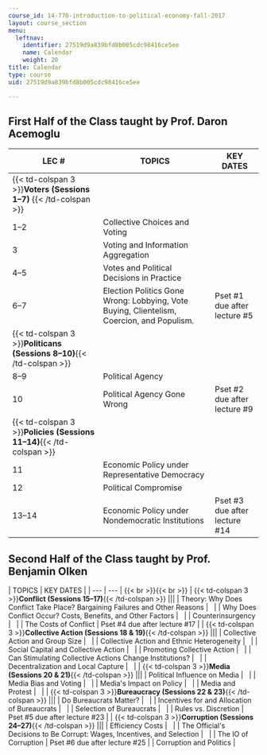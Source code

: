 ```yaml
---
course_id: 14-770-introduction-to-political-economy-fall-2017
layout: course_section
menu:
  leftnav:
    identifier: 27519d9a839bfd8b005cdc98416ce5ee
    name: Calendar
    weight: 20
title: Calendar
type: course
uid: 27519d9a839bfd8b005cdc98416ce5ee

---
```


First Half of the Class taught by Prof. Daron Acemoglu
------------------------------------------------------

| LEC # | TOPICS | KEY DATES |
| --- | --- | --- |
| {{< td-colspan 3 >}}**Voters (Sessions 1–7)** {{< /td-colspan >}} |||
| 1–2 | Collective Choices and Voting | &nbsp; |
| 3 | Voting and Information Aggregation | &nbsp; |
| 4–5 | Votes and Political Decisions in Practice | &nbsp; |
| 6–7 | Election Politics Gone Wrong: Lobbying, Vote Buying, Clientelism, Coercion, and Populism. | Pset #1 due after lecture #5 |
| {{< td-colspan 3 >}}**Politicans (Sessions 8–10)**{{< /td-colspan >}} |||
| 8–9 | Political Agency | &nbsp; |
| 10 | Political Agency Gone Wrong | Pset #2 due after lecture #9 |
| {{< td-colspan 3 >}}**Policies (Sessions 11–14)**{{< /td-colspan >}} |||
| 11 | Economic Policy under Representative Democracy | &nbsp; |
| 12 | Political Compromise | &nbsp; |
| 13–14 | Economic Policy under Nondemocratic Institutions | Pset #3 due after lecture #14 

Second Half of the Class taught by Prof. Benjamin Olken
-------------------------------------------------------

| TOPICS | KEY DATES |
| --- | --- | {{< br >}}{{< br >}} | {{< td-colspan 3 >}}**Conflict (Sessions 15–17)**{{< /td-colspan >}} |||
| Theory: Why Does Conflict Take Place? Bargaining Failures and Other Reasons | &nbsp; |
| Why Does Conflict Occur? Costs, Benefits, and Other Factors | &nbsp; |
| Counterinsurgency | &nbsp; |
| The Costs of Conflict | Pset #4 due after lecture #17 |
| {{< td-colspan 3 >}}**Collective Action (Sessions 18 & 19)**{{< /td-colspan >}} |||
| Collective Action and Group Size | &nbsp; |
| Collective Action and Ethnic Heterogeneity | &nbsp; |
| Social Capital and Collective Action | &nbsp; |
| Promoting Collective Action | &nbsp; |
| Can Stimulating Collective Actions Change Institutions? | &nbsp; |
| Decentralization and Local Capture | &nbsp; |
| {{< td-colspan 3 >}}**Media (Sessions 20 & 21)**{{< /td-colspan >}} |||
| Political Influence on Media | &nbsp; |
| Media Bias and Voting | &nbsp; |
| Media's Impact on Policy | &nbsp; |
| Media and Protest | &nbsp; |
| {{< td-colspan 3 >}}**Bureaucracy (Sessions 22 & 23)**{{< /td-colspan >}} |||
| Do Bureaucrats Matter? | &nbsp; |
| Incentives for and Allocation of Bureaucrats | &nbsp; |
| Selection of Bureaucrats | &nbsp; |
| Rules vs. Discretion | Pset #5 due after lecture #23 |
| {{< td-colspan 3 >}}**Corruption (Sessions 24–27)**{{< /td-colspan >}} |||
| Efficiency Costs | &nbsp; |
| The Official's Decisions to Be Corrupt: Wages, Incentives, and Selection | &nbsp; |
| The IO of Corruption | Pset #6 due after lecture #25 |
| Corruption and Politics |